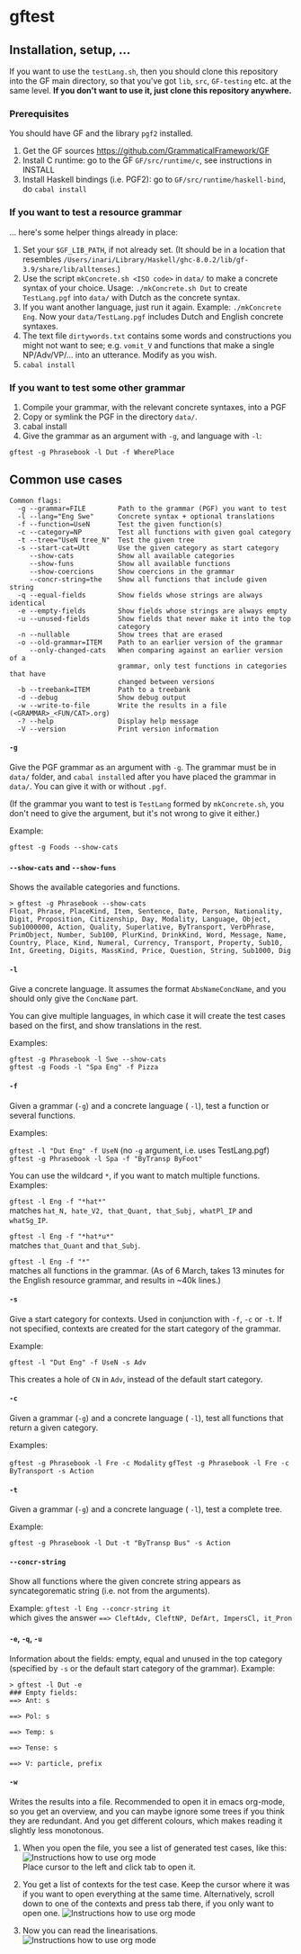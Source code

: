 # gftest

## Installation, setup, …

If you want to use the `testLang.sh`, then you should clone this repository into the GF main directory, so that you've got `lib`, `src`, `GF-testing` etc. at the same level. **If you don't want to use it, just clone this repository anywhere.**

### Prerequisites

You should have GF and the library `pgf2` installed.

1) Get the GF sources https://github.com/GrammaticalFramework/GF
1) Install C runtime: go to the GF `GF/src/runtime/c`, see instructions in INSTALL
1) Install Haskell bindings (i.e. PGF2): go to `GF/src/runtime/haskell-bind`, do `cabal install`


### If you want to test a resource grammar

... here's some helper things already in place:

1) Set your `$GF_LIB_PATH`, if not already set. (It should be in a location that resembles `/Users/inari/Library/Haskell/ghc-8.0.2/lib/gf-3.9/share/lib/alltenses`.)
1) Use the script `mkConcrete.sh <ISO code>` in `data/` to make a concrete syntax of your choice. Usage: `./mkConcrete.sh Dut` to create `TestLang.pgf` into `data/` with Dutch as the concrete syntax.
1) If you want another language, just run it again. Example: `./mkConcrete Eng`. Now your `data/TestLang.pgf` includes Dutch and English concrete syntaxes.
1) The text file `dirtywords.txt` contains some words and constructions you might not want to see; e.g. `vomit_V` and functions that make a single NP/Adv/VP/… into an utterance. Modify as you wish.
1) `cabal install`

### If you want to test some other grammar

1) Compile your grammar, with the relevant concrete syntaxes, into a PGF
1) Copy or symlink the PGF in the directory `data/`.
1) cabal install
1) Give the grammar as an argument with `-g`, and language with `-l`:

`gftest -g Phrasebook -l Dut -f WherePlace`


## Common use cases

```
Common flags:
  -g --grammar=FILE        Path to the grammar (PGF) you want to test
  -l --lang="Eng Swe"      Concrete syntax + optional translations
  -f --function=UseN       Test the given function(s)
  -c --category=NP         Test all functions with given goal category
  -t --tree="UseN tree_N"  Test the given tree
  -s --start-cat=Utt       Use the given category as start category
     --show-cats           Show all available categories
     --show-funs           Show all available functions
     --show-coercions      Show coercions in the grammar
     --concr-string=the    Show all functions that include given string
  -q --equal-fields        Show fields whose strings are always identical
  -e --empty-fields        Show fields whose strings are always empty
  -u --unused-fields       Show fields that never make it into the top
                           category
  -n --nullable            Show trees that are erased
  -o --old-grammar=ITEM    Path to an earlier version of the grammar
     --only-changed-cats   When comparing against an earlier version of a
                           grammar, only test functions in categories that have
                           changed between versions
  -b --treebank=ITEM       Path to a treebank
  -d --debug               Show debug output
  -w --write-to-file       Write the results in a file (<GRAMMAR>_<FUN/CAT>.org)
  -? --help                Display help message
  -V --version             Print version information

```

#### `-g`

Give the PGF grammar as an argument with `-g`. The grammar must be in `data/` folder, and `cabal install`ed after you have placed the grammar in `data/`. You can give it with or without `.pgf`. 

(If the grammar you want to test is `TestLang` formed by `mkConcrete.sh`, you don't need to give the argument, but it's not wrong to give it either.)

Example:

`gftest -g Foods --show-cats`


#### `--show-cats` and `--show-funs`

Shows the available categories and functions. 

```
> gftest -g Phrasebook --show-cats
Float, Phrase, PlaceKind, Item, Sentence, Date, Person, Nationality, Digit, Proposition, Citizenship, Day, Modality, Language, Object, Sub1000000, Action, Quality, Superlative, ByTransport, VerbPhrase, PrimObject, Number, Sub100, PlurKind, DrinkKind, Word, Message, Name, Country, Place, Kind, Numeral, Currency, Transport, Property, Sub10, Int, Greeting, Digits, MassKind, Price, Question, String, Sub1000, Dig
```

#### `-l`

Give a concrete language. It assumes the format `AbsNameConcName`, and you should only give the `ConcName` part.

You can give multiple languages, in which case it will create the test cases based on the first, and show translations in the rest.

Examples:

`gftest -g Phrasebook -l Swe --show-cats`  
`gftest -g Foods -l "Spa Eng" -f Pizza`

#### `-f` 

Given a grammar (`-g`) and a concrete language ( `-l`), test a function or several functions. 

Examples:

`gftest -l "Dut Eng" -f UseN` (no `-g` argument, i.e. uses TestLang.pgf)  
`gftest -g Phrasebook -l Spa -f "ByTransp ByFoot"`

You can use the wildcard `*`, if you want to match multiple functions. Examples:

`gftest -l Eng -f "*hat*"`  
matches `hat_N, hate_V2, that_Quant, that_Subj, whatPl_IP` and `whatSg_IP`.

`gftest -l Eng -f "*hat*u*"`  
matches `that_Quant` and `that_Subj`.

`gftest -l Eng -f "*"`  
matches all functions in the grammar. (As of 6 March, takes 13 minutes for the English resource grammar, and results in ~40k lines.)

#### `-s`

Give a start category for contexts. Used in conjunction with `-f`, `-c` or `-t`. If not specified, contexts are created for the start category of the grammar.

Example:

`gftest -l "Dut Eng" -f UseN -s Adv`

This creates a hole of `CN` in `Adv`, instead of the default start category.

#### `-c`

Given a grammar (`-g`) and a concrete language ( `-l`), test all functions that return a given category.

Examples:

`gftest -g Phrasebook -l Fre -c Modality`
`gfTest -g Phrasebook -l Fre -c ByTransport -s Action`


#### `-t`

Given a grammar (`-g`) and a concrete language ( `-l`), test a complete tree.

Example:

`gftest -g Phrasebook -l Dut -t "ByTransp Bus" -s Action`

#### `--concr-string`

Show all functions where the given concrete string appears as syncategorematic string (i.e. not from the arguments).

Example:
`gftest -l Eng --concr-string it`  
which gives the answer `==> CleftAdv, CleftNP, DefArt, ImpersCl, it_Pron`

#### `-e`, `-q`, `-u`

Information about the fields: empty, equal and unused in the top category (specified by `-s` or the default start category of the grammar). Example:

```
> gftest -l Dut -e
### Empty fields:
==> Ant: s

==> Pol: s

==> Temp: s

==> Tense: s

==> V: particle, prefix
```

#### `-w`

Writes the results into a file. Recommended to open it in emacs org-mode, so you get an overview, and you can maybe ignore some trees if you think they are redundant. And you get different colours, which makes reading it slightly less monotonous.

1) When you open the file, you see a list of generated test cases, like this: ![Instructions how to use org mode](https://raw.githubusercontent.com/inariksit/GF-testing/master/doc/instruction-1.png)  
Place cursor to the left and click tab to open it.
2) You get a list of contexts for the test case. Keep the cursor where it was if you want to open everything at the same time. Alternatively, scroll down to one of the contexts and press tab there, if you only want to open one.
![Instructions how to use org mode](https://raw.githubusercontent.com/inariksit/GF-testing/master/doc/instruction-2.png)  

3) Now you can read the linearisations.  
![Instructions how to use org mode](https://raw.githubusercontent.com/inariksit/GF-testing/master/doc/instruction-3.png)

